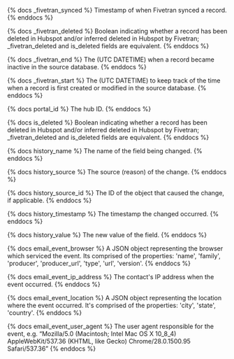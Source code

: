 {% docs _fivetran_synced %}
Timestamp of when Fivetran synced a record.
{% enddocs %}

{% docs _fivetran_deleted %}
Boolean indicating whether a record has been deleted in Hubspot and/or inferred deleted in Hubspot by Fivetran; _fivetran_deleted and is_deleted fields are equivalent. 
{% enddocs %}

{% docs _fivetran_end %}
The (UTC DATETIME) when a record became inactive in the source database.
{% enddocs %}

{% docs _fivetran_start %}
The (UTC DATETIME) to keep track of the time when a record is first created or modified in the source database.
{% enddocs %}

{% docs portal_id %}
The hub ID.
{% enddocs %}

{% docs is_deleted %}
Boolean indicating whether a record has been deleted in Hubspot and/or inferred deleted in Hubspot by Fivetran; _fivetran_deleted and is_deleted fields are equivalent.
{% enddocs %}

{% docs history_name %}
The name of the field being changed.
{% enddocs %}

{% docs history_source %}
The source (reason) of the change.
{% enddocs %}

{% docs history_source_id %}
The ID of the object that caused the change, if applicable.
{% enddocs %}

{% docs history_timestamp %}
The timestamp the changed occurred.
{% enddocs %}

{% docs history_value %}
The new value of the field.
{% enddocs %}

{% docs email_event_browser %}
A JSON object representing the browser which serviced the event. Its comprised of the properties: 'name', 'family', 'producer', 'producer_url', 'type', 'url', 'version'.
{% enddocs %}

{% docs email_event_ip_address %}
The contact's IP address when the event occurred.
{% enddocs %}

{% docs email_event_location %}
A JSON object representing the location where the event occurred. It's comprised of the properties: 'city', 'state', 'country'.
{% enddocs %}

{% docs email_event_user_agent %}
The user agent responsible for the event, e.g. “Mozilla/5.0 (Macintosh; Intel Mac OS X 10_8_4) AppleWebKit/537.36 (KHTML, like Gecko) Chrome/28.0.1500.95 Safari/537.36”
{% enddocs %}